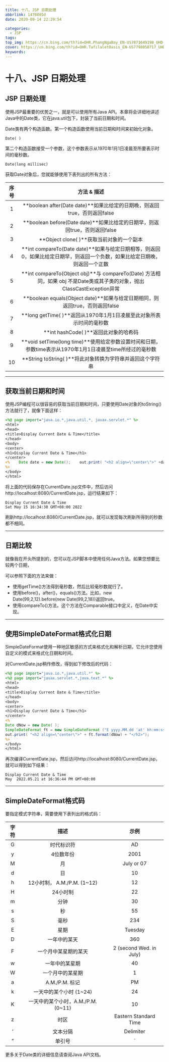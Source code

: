 ```yaml
---
title: 十八、JSP 日期处理
abbrlink: 1478085d
date: 2020-09-14 22:29:54

categories:
  - JSP
tags:
top_img: https://cn.bing.com/th?id=OHR.PhangNgaBay_EN-US7871649198_UHD.jpg
cover: https://cn.bing.com/th?id=OHR.TafilaletOasis_EN-US7798050717_UHD.jpg
keywords:  
---
```

# 十八、JSP 日期处理

## JSP 日期处理

使用JSP最重要的优势之一，就是可以使用所有Java API。本章将会详细地讲述Java中的Date类，它在java.util包下，封装了当前日期和时间。

Date类有两个构造函数。第一个构造函数使用当前日期和时间来初始化对象。

```
Date( )
```

第二个构造函数接受一个参数，这个参数表示从1970年1月1日凌晨至所要表示时间的毫秒数。

```
Date(long millisec)
```

获取Date对象后，您就能够使用下表列出的所有方法：

| **序号** |                   **方法** **&** **描述**                    |
| :------: | :----------------------------------------------------------: |
|    1     | **boolean after(Date date)**如果比给定的日期晚，则返回true，否则返回false |
|    2     | **boolean before(Date date)**如果比给定的日期早，则返回true，否则返回false |
|    3     |          **Object clone( )**获取当前对象的一个副本           |
|    4     | **int compareTo(Date date)**如果与给定日期相等，则返回0，如果比给定日期早，则返回一个负数，如果比给定日期晚，则返回一个正数 |
|    5     | **int compareTo(Object obj)**与 compareTo(Date) 方法相同，如果 obj 不是Date类或其子类的对象，抛出ClassCastException异常 |
|    6     | **boolean equals(Object date)**如果与给定日期相同，则返回true，否则返回false |
|    7     | **long getTime( )**返回从1970年1月1日凌晨至此对象所表示时间的毫秒数 |
|    8     |            **int hashCode( )**返回此对象的哈希码             |
|    9     | **void setTime(long time)**使用给定参数设置时间和日期，参数time表示从1970年1月1日凌晨至time所经过的毫秒数 |
|    10    |  **String toString( )**将此对象转换为字符串并返回这个字符串  |

------

## 获取当前日期和时间

使用JSP编程可以很容易的获取当前日期和时间，只要使用Date对象的toString()方法就行了，就像下面这样：

```JSP
<%@ page import="java.io.*,java.util.*, javax.servlet.*" %>
<html>
<head>
<title>Display Current Date & Time</title>
</head>
<body>
<center>
<h1>Display Current Date & Time</h1>
</center>
<%    Date date = new Date();    out.print( "<h2 align=\"center\">" +date.toString()+"</h2>");
%>
</body>
</html>
```

将上面的代码保存在CurrentDate.jsp文件中，然后访问http://localhost:8080/CurrentDate.jsp，运行结果如下：

```
Display Current Date & Time
Sat May 15 16:34:38 GMT+08:00 2022
```

刷新http://localhost:8080/CurrentDate.jsp，就可以发现每次刷新所得到的秒数都不相同。

------

## 日期比较

就像我在开头所提到的，您可以在JSP脚本中使用任何Java方法。如果您想要比较两个日期，

可以参照下面的方法来做：

- 使用getTime()方法得到毫秒数，然后比较毫秒数就行了。
- 使用before()，after()，equals()方法。比如，new Date(99,2,12).before(new Date(99,2,18))返回true。
- 使用compareTo()方法，这个方法在Comparable接口中定义，在Date中实现。

------

## 使用SimpleDateFormat格式化日期

SimpleDateFormat使用一种地区敏感的方式来格式化和解析日期，它允许您使用自定义的模式来格式化日期和时间。

对CurrentDate.jsp稍作修改，得到如下修改后的代码：

```JSP
<%@ page import="java.io.*,java.util.*" %>
<%@ page import="javax.servlet.*,java.text.*" %>
<html>
<head>
<title>Display Current Date & Time</title>
</head>
<body>
<center>
<h1>Display Current Date & Time</h1>
</center>
<%    
Date dNow = new Date( );    
SimpleDateFormat ft = new SimpleDateFormat ("E yyyy.MM.dd 'at' hh:mm:ss a zzz");    
out.print( "<h2 align=\"center\">" + ft.format(dNow) + "</h2>");
%>
</body>
</html>
```

再次编译CurrentDate.jsp，然后访问http://localhost:8080/CurrentDate.jsp，就可以得到如下结果：

```
Display Current Date & Time
May  2022.05.21 at 16:36:44 PM GMT+08:00
```

------

## SimpleDateFormat格式码

要指定模式字符串，需要使用下表列出的格式码：

| **字符** |              **描述**              |        **示例**         |
| :------: | :--------------------------------: | :---------------------: |
|    G     |             时代标识符             |           AD            |
|    y     |             4位数年份              |          2001           |
|    M     |                 月                 |       July or 07        |
|    d     |                 日                 |           10            |
|    h     |    12小时制， A.M./P.M. (1~12)     |           12            |
|    H     |              24小时制              |           22            |
|    m     |                分钟                |           30            |
|    s     |                 秒                 |           55            |
|    S     |                毫秒                |           234           |
|    E     |                星期                |         Tuesday         |
|    D     |            一年中的某天            |           360           |
|    F     |        一个月中某星期的某天        | 2 (second Wed. in July) |
|    w     |           一年中的某星期           |           40            |
|    W     |          一个月中的某星期          |            1            |
|    a     |           A.M./P.M. 标记           |           PM            |
|    k     |      一天中的某个小时 (1~24)       |           24            |
|    K     | 一天中的某个小时，A.M./P.M. (0~11) |           10            |
|    z     |                时区                |  Eastern Standard Time  |
|    ‘     |              文本分隔              |        Delimiter        |
|    “     |               单引号               |            `            |

更多关于Date类的详细信息请查阅Java API文档。